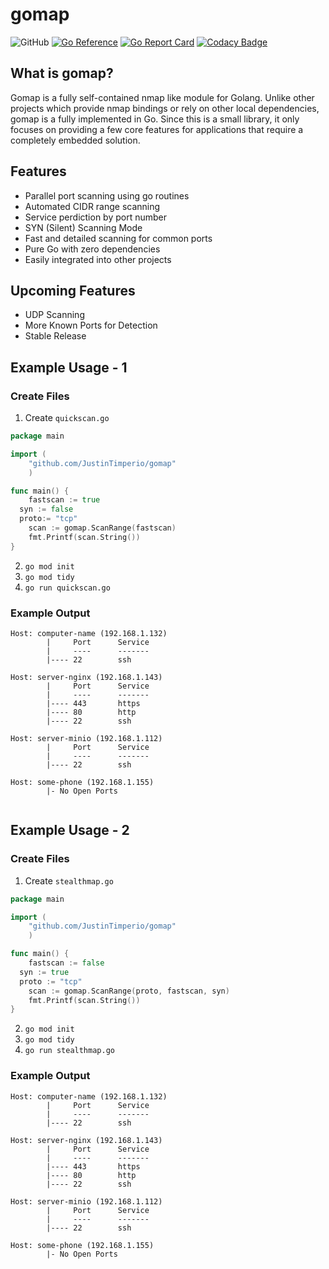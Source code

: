 # gomap

![GitHub](https://img.shields.io/github/license/JustinTimperio/gomap)
[![Go Reference](https://pkg.go.dev/badge/github.com/JustinTimperio/gomap.svg)](https://pkg.go.dev/github.com/JustinTimperio/gomap)
[![Go Report Card](https://goreportcard.com/badge/github.com/JustinTimperio/gomap)](https://goreportcard.com/report/github.com/JustinTimperio/gomap)
[![Codacy Badge](https://app.codacy.com/project/badge/Grade/47e878568ce04a819e82af10d3734062)](https://www.codacy.com/gh/JustinTimperio/gomap/dashboard?utm_source=github.com&amp;utm_medium=referral&amp;utm_content=JustinTimperio/gomap&amp;utm_campaign=Badge_Grade)

## What is gomap?
Gomap is a fully self-contained nmap like module for Golang. Unlike other projects which provide nmap bindings or rely on other local dependencies, gomap is a fully implemented in Go. Since this is a small library, it only focuses on providing a few core features for applications that require a completely embedded solution. 


## Features
  - Parallel port scanning using go routines
  - Automated CIDR range scanning
  - Service perdiction by port number
  - SYN (Silent) Scanning Mode
  - Fast and detailed scanning for common ports
  - Pure Go with zero dependencies
  - Easily integrated into other projects

## Upcoming Features
  - UDP Scanning
  - More Known Ports for Detection
  - Stable Release

## Example Usage - 1
### Create Files
 1. Create `quickscan.go`
```go
package main

import (
	"github.com/JustinTimperio/gomap"
	)

func main() {
	fastscan := true 
  syn := false
  proto:= "tcp"
 	scan := gomap.ScanRange(fastscan)
 	fmt.Printf(scan.String())
}

```
 2. `go mod init`
 3. `go mod tidy`
 4. `go run quickscan.go`

### Example Output

```
Host: computer-name (192.168.1.132)
        |     Port      Service
        |     ----      -------
        |---- 22        ssh
 
Host: server-nginx (192.168.1.143)
        |     Port      Service
        |     ----      -------
        |---- 443       https
        |---- 80        http
        |---- 22        ssh
 
Host: server-minio (192.168.1.112)
        |     Port      Service
        |     ----      -------
        |---- 22        ssh

Host: some-phone (192.168.1.155)
        |- No Open Ports
 
```

## Example Usage - 2
### Create Files
 1. Create `stealthmap.go`
```go
package main

import (
	"github.com/JustinTimperio/gomap"
	)

func main() {
	fastscan := false
  syn := true
  proto := "tcp"
 	scan := gomap.ScanRange(proto, fastscan, syn)
 	fmt.Printf(scan.String())
}

```
 2. `go mod init`
 3. `go mod tidy`
 4. `go run stealthmap.go`

### Example Output

```
Host: computer-name (192.168.1.132)
        |     Port      Service
        |     ----      -------
        |---- 22        ssh
 
Host: server-nginx (192.168.1.143)
        |     Port      Service
        |     ----      -------
        |---- 443       https
        |---- 80        http
        |---- 22        ssh
 
Host: server-minio (192.168.1.112)
        |     Port      Service
        |     ----      -------
        |---- 22        ssh

Host: some-phone (192.168.1.155)
        |- No Open Ports
 
```
